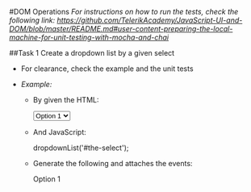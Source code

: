 #DOM Operations
_For instructions on how to run the tests, check the following link: 
https://github.com/TelerikAcademy/JavaScript-UI-and-DOM/blob/master/README.md#user-content-preparing-the-local-machine-for-unit-testing-with-mocha-and-chai_

##Task 1
Create a dropdown list by a given select
* For clearance, check the example and the unit tests

* _Example:_
  * By given the HTML:
  
  
      <select id="the-select">
        <option value="value-1">Option 1</option>
        <option value="value-2">Option 2</option>
        <option value="value-3">Option 3</option>
        <option value="value-4">Option 4</option>
        <option value="value-5">Option 5</option>
      </select>
      
  * And JavaScript:
      
      
      dropdownList('#the-select');
      
  * Generate the following and attaches the events:
      
      
      <div class="dropdown-list">
        <select style="display: none;">
          <option value="value-1">Option 1</option>
          <option value="value-2">Option 2</option>
          <option value="value-3">Option 3</option>
          <option value="value-4">Option 4</option>
          <option value="value-5">Option 5</option>
        </select>
        <div class="current" data-value="">Option 1</div>
        <div class="options-container" style="position: absolute; display: none;">
          <div class="dropdown-item" data-value="value-1" data-index="0">Option1</div>
          <div class="dropdown-item" data-value="value-2" data-index="1">Option 2</div>
          <div class="dropdown-item" data-value="value-3" data-index="2">Option 3</div>
          <div class="dropdown-item" data-value="value-4" data-index="3">Option 4</div>
          <div class="dropdown-item" data-value="value-5" data-index="4">Option 5</div>
        </div>
      </div>
  